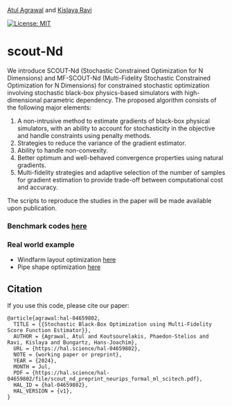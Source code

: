 [Atul Agrawal](mailto:atul.agrawal@tum.de) and [Kislaya Ravi](mailto:kislaya.ravi@tum.de)

[![License: MIT](https://img.shields.io/badge/License-MIT-red.svg)](https://opensource.org/licenses/MIT)
# scout-Nd

We introduce SCOUT-Nd (Stochastic Constrained Optimization for N Dimensions) and MF-SCOUT-Nd (Multi-Fidelity Stochastic Constrained Optimization for N Dimensions) for constrained stochastic optimization involving stochastic black-box physics-based simulators with high-dimensional parametric dependency. The proposed algorithm consists of the following major elements:

1. A non-intrusive method to estimate gradients of black-box physical simulators, with an ability to account for stochasticity in the objective and handle constraints using penalty methods.
2. Strategies to reduce the variance of the gradient estimator.
3. Ability to handle non-convexity.
4. Better optimum and well-behaved convergence properties using natural gradients.
5. Multi-fidelity strategies and adaptive selection of the number of samples for gradient estimation to provide trade-off between computational cost and accuracy.

The scripts to reproduce the studies in the paper will be made available upon publication. 

### Benchmark codes [here](https://gitlab.lrz.de/ga83tum/scout-nd-benchmarking)
### Real world example 
- Windfarm layout optimization [here](https://github.com/atulag0711/windfarm_layout_optimization)
- Pipe shape optimization [here]()


## Citation
If you use this code, please cite our paper:
```
@article{agrawal:hal-04659802,
  TITLE = {{Stochastic Black-Box Optimization using Multi-Fidelity Score Function Estimator}},
  AUTHOR = {Agrawal, Atul and Koutsourelakis, Phaedon-Stelios and Ravi, Kislaya and Bungartz, Hans-Joachim},
  URL = {https://hal.science/hal-04659802},
  NOTE = {working paper or preprint},
  YEAR = {2024},
  MONTH = Jul,
  PDF = {https://hal.science/hal-04659802/file/scout_nd_preprint_neurips_formal_ml_scitech.pdf},
  HAL_ID = {hal-04659802},
  HAL_VERSION = {v1},
}
```
